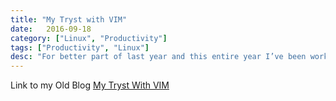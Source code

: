 ```yaml
---
title: "My Tryst with VIM"
date:   2016-09-18
category: ["Linux", "Productivity"]
tags: ["Productivity", "Linux"]
desc: "For better part of last year and this entire year I’ve been working extensively in Distributed Systems, using Big Data Technologies in vogue like Spark, Storm, Kafka, Hadoop etc. and enjoying every bit of it. Will surely blog about them whenever I have free time."
---
```


Link to my Old Blog [My Tryst With VIM][1]

[1]: https://predictoanalycto.wordpress.com/2016/09/18/my-tryst-with-vim/
